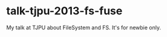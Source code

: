 talk-tjpu-2013-fs-fuse
======================

My talk at TJPU about FileSystem and FS. It's for newbie only.
